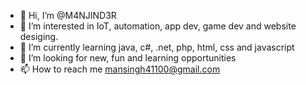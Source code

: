- 👋 Hi, I’m @M4NJIND3R
- 👀 I’m interested in IoT, automation, app dev, game dev and website desiging.
- 🌱 I’m currently learning java, c#, .net, php, html, css and javascript
- 💞️ I’m looking for new, fun and learning opportunities
- 📫 How to reach me mansingh41100@gmail.com

<!---
M4NJIND3R/M4NJIND3R is a ✨ special ✨ repository because its `README.md` (this file) appears on your GitHub profile.
You can click the Preview link to take a look at your changes.
--->

